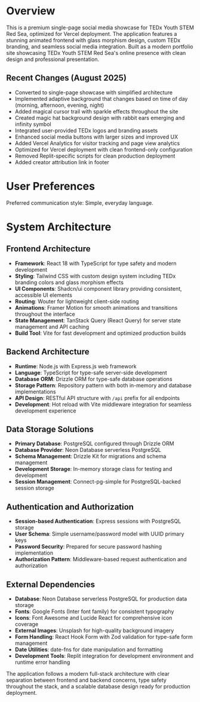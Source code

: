 # Overview

This is a premium single-page social media showcase for TEDx Youth STEM Red Sea, optimized for Vercel deployment. The application features a stunning animated frontend with glass morphism design, custom TEDx branding, and seamless social media integration. Built as a modern portfolio site showcasing TEDx Youth STEM Red Sea's online presence with clean design and professional presentation.

## Recent Changes (August 2025)
- Converted to single-page showcase with simplified architecture
- Implemented adaptive background that changes based on time of day (morning, afternoon, evening, night)
- Added magical cursor trail with sparkle effects throughout the site
- Created magic hat background design with rabbit ears emerging and infinity symbol
- Integrated user-provided TEDx logos and branding assets
- Enhanced social media buttons with larger sizes and improved UX
- Added Vercel Analytics for visitor tracking and page view analytics
- Optimized for Vercel deployment with clean frontend-only configuration
- Removed Replit-specific scripts for clean production deployment
- Added creator attribution link in footer

# User Preferences

Preferred communication style: Simple, everyday language.

# System Architecture

## Frontend Architecture
- **Framework**: React 18 with TypeScript for type safety and modern development
- **Styling**: Tailwind CSS with custom design system including TEDx branding colors and glass morphism effects
- **UI Components**: Shadcn/ui component library providing consistent, accessible UI elements
- **Routing**: Wouter for lightweight client-side routing
- **Animations**: Framer Motion for smooth animations and transitions throughout the interface
- **State Management**: TanStack Query (React Query) for server state management and API caching
- **Build Tool**: Vite for fast development and optimized production builds

## Backend Architecture
- **Runtime**: Node.js with Express.js web framework
- **Language**: TypeScript for type-safe server-side development
- **Database ORM**: Drizzle ORM for type-safe database operations
- **Storage Pattern**: Repository pattern with both in-memory and database implementations
- **API Design**: RESTful API structure with `/api` prefix for all endpoints
- **Development**: Hot reload with Vite middleware integration for seamless development experience

## Data Storage Solutions
- **Primary Database**: PostgreSQL configured through Drizzle ORM
- **Database Provider**: Neon Database serverless PostgreSQL
- **Schema Management**: Drizzle Kit for migrations and schema management
- **Development Storage**: In-memory storage class for testing and development
- **Session Management**: Connect-pg-simple for PostgreSQL-backed session storage

## Authentication and Authorization
- **Session-based Authentication**: Express sessions with PostgreSQL storage
- **User Schema**: Simple username/password model with UUID primary keys
- **Password Security**: Prepared for secure password hashing implementation
- **Authorization Pattern**: Middleware-based request authentication and authorization

## External Dependencies
- **Database**: Neon Database serverless PostgreSQL for production data storage
- **Fonts**: Google Fonts (Inter font family) for consistent typography
- **Icons**: Font Awesome and Lucide React for comprehensive icon coverage
- **External Images**: Unsplash for high-quality background imagery
- **Form Handling**: React Hook Form with Zod validation for type-safe form management
- **Date Utilities**: date-fns for date manipulation and formatting
- **Development Tools**: Replit integration for development environment and runtime error handling

The application follows a modern full-stack architecture with clear separation between frontend and backend concerns, type safety throughout the stack, and a scalable database design ready for production deployment.